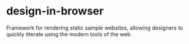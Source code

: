 design-in-browser
=================

Framework for rendering static sample websites, allowing designers to quickly itterate using the modern tools of the web
